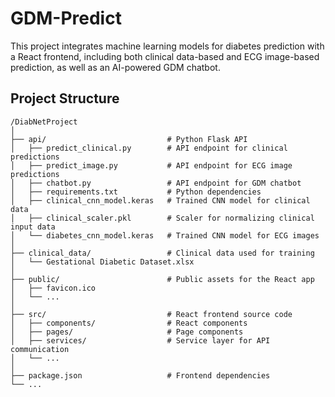 # GDM-Predict

This project integrates machine learning models for diabetes prediction with a React frontend, including both clinical data-based and ECG image-based prediction, as well as an AI-powered GDM chatbot.

## Project Structure

```
/DiabNetProject
│
├── api/                           # Python Flask API
│   ├── predict_clinical.py        # API endpoint for clinical predictions
│   ├── predict_image.py           # API endpoint for ECG image predictions
│   ├── chatbot.py                 # API endpoint for GDM chatbot
│   ├── requirements.txt           # Python dependencies
│   ├── clinical_cnn_model.keras   # Trained CNN model for clinical data
│   ├── clinical_scaler.pkl        # Scaler for normalizing clinical input data
│   └── diabetes_cnn_model.keras   # Trained CNN model for ECG images
│
├── clinical_data/                 # Clinical data used for training
│   └── Gestational Diabetic Dataset.xlsx
│
├── public/                        # Public assets for the React app
│   ├── favicon.ico
│   └── ...
│
├── src/                           # React frontend source code
│   ├── components/                # React components
│   ├── pages/                     # Page components
│   ├── services/                  # Service layer for API communication
│   └── ...
│
├── package.json                   # Frontend dependencies
└── ...
```
